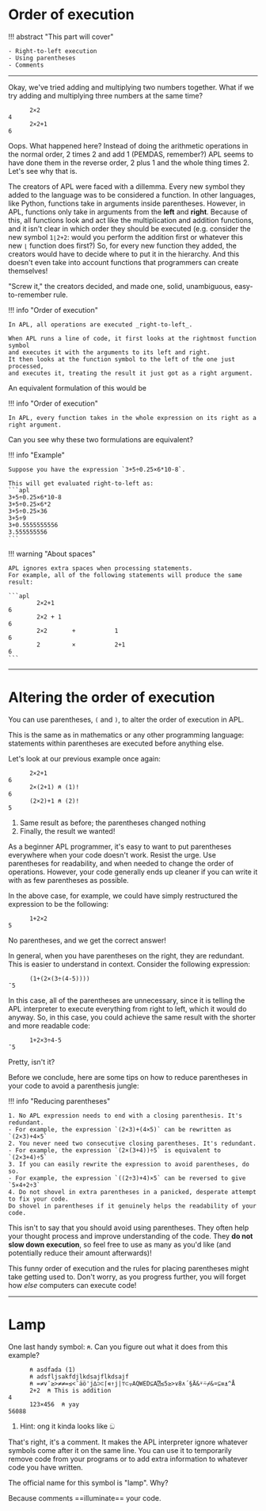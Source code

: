 # Order of execution

!!! abstract "This part will cover"

    - Right-to-left execution
    - Using parentheses
    - Comments

---

Okay, we've tried adding and multiplying two numbers together.
What if we try adding and multiplying three numbers at the same time?

```apl
      2×2
4
      2×2+1
6
```

Oops. What happened here?
Instead of doing the arithmetic operations in the normal order, 2 times 2 and add 1 (PEMDAS, remember?)
APL seems to have done them in the reverse order, 2 plus 1 and the whole thing times 2.
Let's see why that is.

The creators of APL were faced with a dillemma.
Every new symbol they added to the language was to be considered a function.
In other languages, like Python, functions take in arguments inside parentheses.
However, in APL, functions only take in arguments from the **left** and **right**.
Because of this, all functions look and act like the multiplication and addition functions, and it isn't clear in which order
they should be executed (e.g. consider the new symbol `1⌊2+2`: would you perform the addition first or whatever this new `⌊` function does first?)
So, for every new function they added, the creators would have to decide where to put it in the hierarchy.
And this doesn't even take into account functions that programmers can create themselves!

"Screw it," the creators decided, and made one, solid, unambiguous, easy-to-remember rule.

!!! info "Order of execution"

    In APL, all operations are executed _right-to-left_.

    When APL runs a line of code, it first looks at the rightmost function symbol
    and executes it with the arguments to its left and right.
    It then looks at the function symbol to the left of the one just processed,
    and executes it, treating the result it just got as a right argument.

An equivalent formulation of this would be

!!! info "Order of execution"

    In APL, every function takes in the whole expression on its right as a right argument.

Can you see why these two formulations are equivalent?

!!! info "Example"

    Suppose you have the expression `3+5÷0.25×6*10-8`.
    
    This will get evaluated right-to-left as:
    ```apl
    3+5÷0.25×6*10-8
    3+5÷0.25×6*2
    3+5÷0.25×36
    3+5÷9
    3+0.5555555556
    3.555555556
    ```

!!! warning "About spaces"

    APL ignores extra spaces when processing statements.
    For example, all of the following statements will produce the same result:

    ```apl
            2×2+1
    6
            2×2 + 1
    6
            2×2       +           1
    6
            2         ×           2+1
    6
    ```

---

# Altering the order of execution

You can use parentheses, `(` and `)`, to alter the order of execution in APL.

This is the same as in mathematics or any other programming language:
statements within parentheses are executed before anything else.

Let's look at our previous example once again:

```apl
      2×2+1
6
      2×(2+1) ⍝ (1)!
6
      (2×2)+1 ⍝ (2)!
5
```

1. Same result as before; the parentheses changed nothing
2. Finally, the result we wanted!

As a beginner APL programmer, it's easy to want to put parentheses everywhere when your code doesn't work.
Resist the urge. Use parentheses for readability, and when needed to change the order of operations.
However, your code generally ends up cleaner if you can write it with as few parentheses as possible.

In the above case, for example, we could have simply restructured the expression to be the following:

```apl
      1+2×2
5
```

No parentheses, and we get the correct answer!

In general, when you have parentheses on the right, they are redundant.
This is easier to understand in context. Consider the following expression:

```apl
      (1+(2×(3÷(4-5))))
¯5
```

In this case, all of the parentheses are unnecessary, since it is telling the APL interpreter
to execute everything from right to left, which it would do anyway.
So, in this case, you could achieve the same result with the shorter and more readable code:

```apl
      1+2×3÷4-5
¯5
```

Pretty, isn't it?

Before we conclude, here are some tips on how to reduce parentheses in your code to avoid a parenthesis jungle:

!!! info "Reducing parentheses"

    1. No APL expression needs to end with a closing parenthesis. It's redundant.
    - For example, the expression `(2×3)+(4×5)` can be rewritten as `(2×3)+4×5`
    2. You never need two consecutive closing parentheses. It's redundant.
    - For example, the expression `(2×(3+4))÷5` is equivalent to `(2×3+4)÷5`
    3. If you can easily rewrite the expression to avoid parentheses, do so.
    - For example, the expression `((2÷3)+4)×5` can be reversed to give `5×4+2÷3`
    4. Do not shovel in extra parentheses in a panicked, desperate attempt to fix your code.
    Do shovel in parentheses if it genuinely helps the readability of your code.


This isn't to say that you should avoid using parentheses.
They often help your thought process and improve understanding of the code.
They **do not slow down execution**, so feel free to use as many as you'd like (and potentially reduce their amount afterwards)!

This funny order of execution and the rules for placing parentheses might take getting used to.
Don't worry, as you progress further, you will forget how _else_ computers can execute code!

---

# Lamp

One last handy symbol: `⍝`.
Can you figure out what it does from this example?

```apl
      ⍝ asdfada (1)
      ⍝ adsfljsakfdjlkdsajflkdsajf
      ⍝ =≠∨¯≥>≠≠=≤<¯äö'j∆⊃⊂⌈∊↑j|⊤⊂⍪AQWED⊆A⍰≤5≥>∨8∧´§Ä&⍤⍨⌿&¤⊆≡⍎^Å
      2+2  ⍝ This is addition
4
      123×456  ⍝ yay
56088
```

1. Hint: ong it kinda looks like ඞ

That's right, it's a comment.
It makes the APL interpreter ignore whatever symbols come after it on the same line.
You can use it to temporarily remove code from your programs or to add extra information to whatever code you have written.

The official name for this symbol is "lamp". Why?

Because comments ==illuminate== your code.
